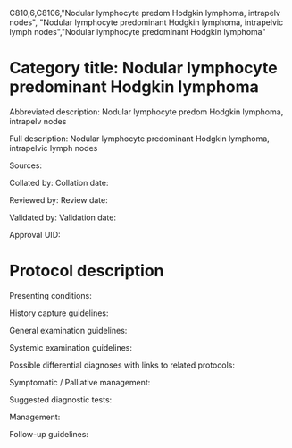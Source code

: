 C810,6,C8106,"Nodular lymphocyte predom Hodgkin lymphoma, intrapelv nodes", "Nodular lymphocyte predominant Hodgkin lymphoma, intrapelvic lymph nodes","Nodular lymphocyte predominant Hodgkin lymphoma"
# Category title: Nodular lymphocyte predominant Hodgkin lymphoma

Abbreviated description: Nodular lymphocyte predom Hodgkin lymphoma, intrapelv nodes

Full description: Nodular lymphocyte predominant Hodgkin lymphoma, intrapelvic lymph nodes

Sources:

Collated by:
Collation date:

Reviewed by:
Review date:

Validated by:
Validation date:

Approval UID:

# Protocol description

Presenting conditions:

History capture guidelines:

General examination guidelines:

Systemic examination guidelines:

Possible differential diagnoses with links to related protocols:

Symptomatic / Palliative management:

Suggested diagnostic tests:

Management:

Follow-up guidelines:
